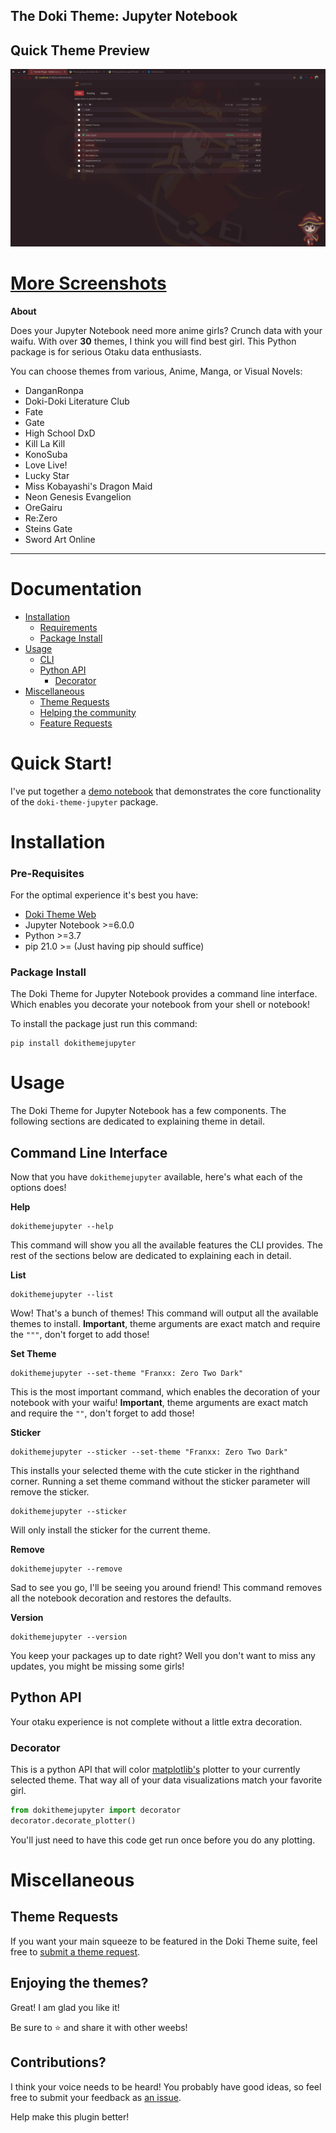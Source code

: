 The Doki Theme: Jupyter Notebook
---

## Quick Theme Preview

![Themes](https://raw.githubusercontent.com/doki-theme/doki-theme-jupyter/main/readmeAssets/quick_theme_preview.webp)


# [More Screenshots](https://github.com/doki-theme/doki-theme-jupyter/blob/main/albums/screenshot_album.md)

**About** 

Does your Jupyter Notebook need more anime girls?
Crunch data with your waifu. With over **30** themes,
I think you will find best girl.
This Python package is for serious Otaku data enthusiasts.

You can choose themes from various, Anime, Manga, or Visual Novels:

- DanganRonpa
- Doki-Doki Literature Club
- Fate
- Gate
- High School DxD
- Kill La Kill
- KonoSuba
- Love Live!
- Lucky Star
- Miss Kobayashi's Dragon Maid
- Neon Genesis Evangelion
- OreGairu
- Re:Zero
- Steins Gate
- Sword Art Online

---

# Documentation

- [Installation](#installation)
    - [Requirements](#pre-requisites)  
    - [Package Install](#package-install)
- [Usage](#usage)
  - [CLI](#command-line-interface)
  - [Python API](#python-api)
    - [Decorator](#decorator)
- [Miscellaneous](#miscellaneous)
    - [Theme Requests](#theme-requests)
    - [Helping the community](#enjoying-the-plugin)
    - [Feature Requests](#contributions)

# Quick Start!

I've put together a [demo notebook](https://github.com/doki-theme/doki-theme-jupyter/blob/main/index.ipynb) that demonstrates the core functionality of the `doki-theme-jupyter` package.

# Installation 

### Pre-Requisites

For the optimal experience it's best you have:

- [Doki Theme Web](https://github.com/doki-theme/doki-theme-web)
- Jupyter Notebook >=6.0.0
- Python >=3.7
- pip 21.0 >= (Just having pip should suffice)

### Package Install

The Doki Theme for Jupyter Notebook provides a command line interface.
Which enables you decorate your notebook from your shell or notebook!

To install the package just run this command:

```shell
pip install dokithemejupyter
```

# Usage

The Doki Theme for Jupyter Notebook has a few components.
The following sections are dedicated to explaining theme in detail.

## Command Line Interface 

Now that you have `dokithemejupyter` available, here's what each of the options does!

**Help**

```shell
dokithemejupyter --help
```

This command will show you all the available features the CLI provides.
The rest of the sections below are dedicated to explaining each in detail.

**List**

```shell
dokithemejupyter --list
```

Wow! That's a bunch of themes! This command will output all the available themes to install.
**Important**, theme arguments are exact match and require the `"""`, don't forget to add those!


**Set Theme**

```shell
dokithemejupyter --set-theme "Franxx: Zero Two Dark"
```

This is the most important command, which enables the decoration of your notebook with your waifu!
**Important**, theme arguments are exact match and require the `""`, don't forget to add those!

**Sticker**

```shell
dokithemejupyter --sticker --set-theme "Franxx: Zero Two Dark"
```

This installs your selected theme with the cute sticker in the righthand corner.
Running a set theme command without the sticker parameter will remove the sticker.

```shell
dokithemejupyter --sticker
```

Will only install the sticker for the current theme.

**Remove**

```shell
dokithemejupyter --remove
```

Sad to see you go, I'll be seeing you around friend!
This command removes all the notebook decoration and restores the defaults.

**Version**

```shell
dokithemejupyter --version
```
You keep your packages up to date right?
Well you don't want to miss any updates, you might be missing some girls!

## Python API

Your otaku experience is not complete without a little extra decoration.

### Decorator

This is a python API that will color [matplotlib's](https://matplotlib.org/)
plotter to your currently selected theme. 
That way all of your data visualizations match your favorite girl.

```python
from dokithemejupyter import decorator
decorator.decorate_plotter()
```

You'll just need to have this code get run once before you do any plotting.

# Miscellaneous

## Theme Requests

If you want your main squeeze to be featured in the Doki Theme suite, feel free to [submit a theme request](https://github.com/doki-theme/doki-master-theme/issues).

## Enjoying the themes?

Great! I am glad you like it!

Be sure to ⭐ and share it with other weebs!

## Contributions?

I think your voice needs to be heard! You probably have good ideas, so feel free to submit your feedback as [an issue](https://github.com/doki-theme/doki-theme-jupyter/issues/new).

Help make this plugin better!

